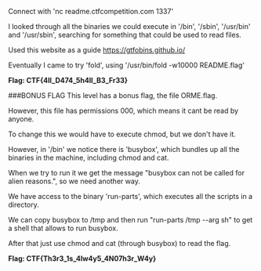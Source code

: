 Connect with 'nc readme.ctfcompetition.com 1337'

I looked through all the binaries we could execute in '/bin', '/sbin', '/usr/bin' and '/usr/sbin', searching for something that could be used to read files.

Used this website as a guide https://gtfobins.github.io/

Eventually I came to try 'fold', using '/usr/bin/fold -w10000 README.flag'

**Flag: CTF{4ll_D474_5h4ll_B3_Fr33}**


###BONUS FLAG
This level has a bonus flag, the file ORME.flag.

However, this file has permissions 000, which means it cant be read by anyone. 

To change this we would have to execute chmod, but we don't have it.

However, in '/bin' we notice there is 'busybox', which bundles up all the binaries in the machine, including chmod and cat.

When we try to run it we get the message "busybox can not be called for alien reasons.", so we need another way.

We have access to the binary 'run-parts', which executes all the scripts in a directory.

We can copy busybox to /tmp and then run "run-parts /tmp --arg sh" to get a shell that allows to run busybox.

After that just use chmod and cat (through busybox) to read the flag.

**Flag: CTF{Th3r3_1s_4lw4y5_4N07h3r_W4y}**